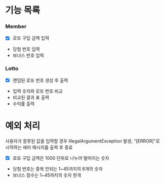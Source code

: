 # 기능 목록

### Member

- [x] 로또 구입 금액 입력
- 당첨 번호 입력
- 보너스 번호 입력

### Lotto

- [x] 랜덤된 로또 번호 생성 후 출력
- 입력 숫자와 로또 번호 비교
- 비교된 결과 표 출력
- 수익률 출력


# 예외 처리
사용자가 잘못된 값을 입력할 경우 IllegalArgumentException 발생, "[ERROR]"로 시작하는 에러 메시지를 출력 후 종료
- [x] 로또 구입 금액은 1000 단위로 나누어 떨어지는 숫자
- 당첨 번호는 중복 안되는 1~45까지의 6개의 숫자
- 보너스 점수는 1~45까지의 숫자 한개 